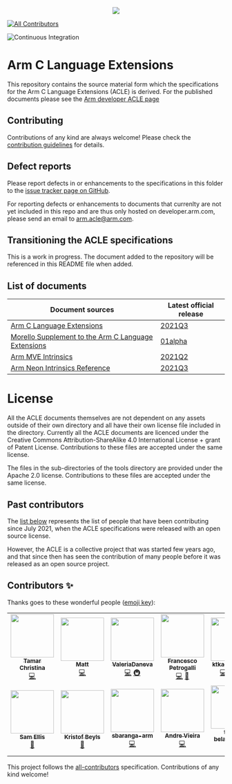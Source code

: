 <!-- SPDX-FileCopyrightText: Copyright 2021 Arm Limited and/or its affiliates <open-source-office@arm.com> -->
<!-- CC-BY-SA-4.0 AND Apache-Patent-License -->
<!-- See LICENSE.md file for details -->
<div align="center">
   <img src="Arm_logo_blue_RGB.svg" />
</div>

<!-- ALL-CONTRIBUTORS-BADGE:START - Do not remove or modify this section -->
[![All Contributors](https://img.shields.io/badge/all_contributors-13-orange.svg?style=flat-square)](#contributors-)
<!-- ALL-CONTRIBUTORS-BADGE:END -->
![Continuous Integration](https://github.com/ARM-software/acle/actions/workflows/ci.yml/badge.svg)

# Arm C Language Extensions

This repository contains the source material form which the
specifications for the Arm C Language Extensions (ACLE) is derived.
For the published documents please see the [Arm developer ACLE
page](https://developer.arm.com/architectures/system-architectures/software-standards/acle)

## Contributing

Contributions of any kind are always welcome! Please check the
[contribution guidelines](CONTRIBUTING.md) for details.

## Defect reports

Please report defects in or enhancements to the specifications in this folder to
the [issue tracker page on
GitHub](https://github.com/ARM-software/acle/issues).

For reporting defects or enhancements to documents that currenlty are not yet
included in this repo and are thus only hosted on developer.arm.com, please send
an email to arm.acle@arm.com.

## Transitioning the ACLE specifications

This is a work in progress. The document added to the repository will
be referenced in this README file when added.

## List of documents

Document sources                                                           | Latest official release
---                                                                        | ---
[Arm C Language Extensions](main/acle.rst)                                 | [2021Q3](https://github.com/ARM-software/acle/releases/latest)
[Morello Supplement to the Arm C Language Extensions](morello/morello.rst) | [01alpha](https://github.com/ARM-software/acle/releases/latest)
[Arm MVE Intrinsics](mve_intrinsics/mve.rst)                               | [2021Q2](https://github.com/ARM-software/acle/releases/latest)
[Arm Neon Intrinsics Reference](neon_intrinsics/advsimd.rst)               | [2021Q3](https://github.com/ARM-software/acle/releases/latest)

# License

All the ACLE documents themselves are not dependent on any assets
outside of their own directory and all have their own license file
included in the directory. Currently all the ACLE documents are
licenced under the Creative Commons Attribution-ShareAlike 4.0
International License + grant of Patent License. Contributions to
these files are accepted under the same license.

The files in the sub-directories of the tools directory are provided
under the Apache 2.0 license. Contributions to these files are
accepted under the same license.

## Past contributors

The [list below](#contributors) represents the list of people that
have been contributing since July 2021, when the ACLE specifications
were released with an open source license.

However, the ACLE is a collective project that was started few years
ago, and that since then has seen the contribution of many people
before it was released as an open source project.

## Contributors ✨

Thanks goes to these wonderful people ([emoji key](https://allcontributors.org/docs/en/emoji-key)):

<!-- ALL-CONTRIBUTORS-LIST:START - Do not remove or modify this section -->
<!-- prettier-ignore-start -->
<!-- markdownlint-disable -->
<table>
  <tr>
    <td align="center"><a href="https://github.com/TamarChristinaArm"><img src="https://avatars.githubusercontent.com/u/48126768?v=4?s=100" width="100px;" alt=""/><br /><sub><b>Tamar Christina</b></sub></a><br /><a href="https://github.com/ARM-software/acle/commits?author=TamarChristinaArm" title="Code">💻</a></td>
    <td align="center"><a href="https://github.com/MattPD"><img src="https://avatars.githubusercontent.com/u/130135?v=4?s=100" width="100px;" alt=""/><br /><sub><b>Matt</b></sub></a><br /><a href="https://github.com/ARM-software/acle/commits?author=MattPD" title="Code">💻</a></td>
    <td align="center"><a href="https://github.com/ValeriaDaneva"><img src="https://avatars.githubusercontent.com/u/90907783?v=4?s=100" width="100px;" alt=""/><br /><sub><b>ValeriaDaneva</b></sub></a><br /><a href="https://github.com/ARM-software/acle/commits?author=ValeriaDaneva" title="Code">💻</a> <a href="#infra-ValeriaDaneva" title="Infrastructure (Hosting, Build-Tools, etc)">🚇</a></td>
    <td align="center"><a href="http://tubafranz.me/"><img src="https://avatars.githubusercontent.com/u/25690309?v=4?s=100" width="100px;" alt=""/><br /><sub><b>Francesco Petrogalli</b></sub></a><br /><a href="https://github.com/ARM-software/acle/commits?author=fpetrogalli" title="Code">💻</a> <a href="https://github.com/ARM-software/acle/pulls?q=is%3Apr+reviewed-by%3Afpetrogalli" title="Reviewed Pull Requests">👀</a></td>
    <td align="center"><a href="https://github.com/ktkachov-arm"><img src="https://avatars.githubusercontent.com/u/74917949?v=4?s=100" width="100px;" alt=""/><br /><sub><b>ktkachov-arm</b></sub></a><br /><a href="https://github.com/ARM-software/acle/commits?author=ktkachov-arm" title="Code">💻</a> <a href="#content-ktkachov-arm" title="Content">🖋</a> <a href="#infra-ktkachov-arm" title="Infrastructure (Hosting, Build-Tools, etc)">🚇</a></td>
    <td align="center"><a href="https://github.com/sallyarmneale"><img src="https://avatars.githubusercontent.com/u/56446080?v=4?s=100" width="100px;" alt=""/><br /><sub><b>sallyarmneale</b></sub></a><br /><a href="https://github.com/ARM-software/acle/pulls?q=is%3Apr+reviewed-by%3Asallyarmneale" title="Reviewed Pull Requests">👀</a></td>
    <td align="center"><a href="https://github.com/statham-arm"><img src="https://avatars.githubusercontent.com/u/54840944?v=4?s=100" width="100px;" alt=""/><br /><sub><b>Simon Tatham</b></sub></a><br /><a href="https://github.com/ARM-software/acle/pulls?q=is%3Apr+reviewed-by%3Astatham-arm" title="Reviewed Pull Requests">👀</a></td>
  </tr>
  <tr>
    <td align="center"><a href="https://github.com/sam-ellis"><img src="https://avatars.githubusercontent.com/u/6695726?v=4?s=100" width="100px;" alt=""/><br /><sub><b>Sam Ellis</b></sub></a><br /><a href="https://github.com/ARM-software/acle/pulls?q=is%3Apr+reviewed-by%3Asam-ellis" title="Reviewed Pull Requests">👀</a></td>
    <td align="center"><a href="https://github.com/kbeyls"><img src="https://avatars.githubusercontent.com/u/19591946?v=4?s=100" width="100px;" alt=""/><br /><sub><b>Kristof Beyls</b></sub></a><br /><a href="https://github.com/ARM-software/acle/pulls?q=is%3Apr+reviewed-by%3Akbeyls" title="Reviewed Pull Requests">👀</a></td>
    <td align="center"><a href="https://github.com/sbaranga-arm"><img src="https://avatars.githubusercontent.com/u/24250117?v=4?s=100" width="100px;" alt=""/><br /><sub><b>sbaranga-arm</b></sub></a><br /><a href="https://github.com/ARM-software/acle/commits?author=sbaranga-arm" title="Code">💻</a></td>
    <td align="center"><a href="https://github.com/avieira-arm"><img src="https://avatars.githubusercontent.com/u/68072104?v=4?s=100" width="100px;" alt=""/><br /><sub><b>Andre Vieira</b></sub></a><br /><a href="https://github.com/ARM-software/acle/commits?author=avieira-arm" title="Code">💻</a></td>
    <td align="center"><a href="https://github.com/tejas-belagod-arm"><img src="https://avatars.githubusercontent.com/u/92718852?v=4?s=100" width="100px;" alt=""/><br /><sub><b>tejas-belagod-arm</b></sub></a><br /><a href="https://github.com/ARM-software/acle/commits?author=tejas-belagod-arm" title="Code">💻</a></td>
    <td align="center"><a href="https://github.com/JamieCunliffe"><img src="https://avatars.githubusercontent.com/u/29557119?v=4?s=100" width="100px;" alt=""/><br /><sub><b>Jamie Cunliffe</b></sub></a><br /><a href="https://github.com/ARM-software/acle/issues?q=author%3AJamieCunliffe" title="Bug reports">🐛</a></td>
  </tr>
</table>

<!-- markdownlint-restore -->
<!-- prettier-ignore-end -->

<!-- ALL-CONTRIBUTORS-LIST:END -->

This project follows the [all-contributors](https://github.com/all-contributors/all-contributors) specification. Contributions of any kind welcome!
